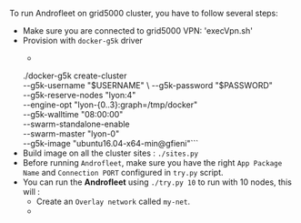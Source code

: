 To run Androfleet on grid5000 cluster, you have to follow several steps:
- Make sure you are connected to grid5000 VPN: 'execVpn.sh'
- Provision with `docker-g5k` driver
  - ```
  ./docker-g5k create-cluster \
  --g5k-username "$USERNAME" \
  --g5k-password "$PASSWORD" \
  --g5k-reserve-nodes "lyon:4" \
  --engine-opt "lyon-{0..3}:graph=/tmp/docker" \
  --g5k-walltime "08:00:00" \
  --swarm-standalone-enable \
  --swarm-master "lyon-0"\
  --g5k-image "ubuntu16.04-x64-min@gfieni"```
- Build image on all the cluster sites : `./sites.py`
- Before running `Androfleet`, make sure you have the right `App Package Name` and `Connection PORT` configured in `try.py` script.
- You can run the **Androfleet** using `./try.py 10` to run with 10 nodes, this will :
  - Create an `Overlay network` called `my-net`.
  -

